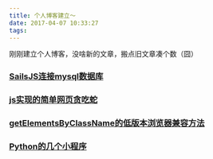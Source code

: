 ```yaml
---
title: 个人博客建立～
date: 2017-04-07 10:33:27
tags:
---
```


刚刚建立个人博客，没啥新的文章，搬点旧文章凑个数（囧）

### [](#SailsJS连接mysql数据库 "SailsJS连接mysql数据库")[SailsJS连接mysql数据库](http://blog.csdn.net/genius_s_/article/details/51429280)

### [](#js实现的简单网页贪吃蛇 "js实现的简单网页贪吃蛇")[js实现的简单网页贪吃蛇](http://blog.csdn.net/genius_s_/article/details/48396593)

### [](#getElementsByClassName的低版本浏览器兼容方法 "getElementsByClassName的低版本浏览器兼容方法")[getElementsByClassName的低版本浏览器兼容方法](http://blog.csdn.net/genius_s_/article/details/46843741)

### [](#Python的几个小程序 "Python的几个小程序")[Python的几个小程序](http://blog.csdn.net/genius_s_/article/details/46010669)

